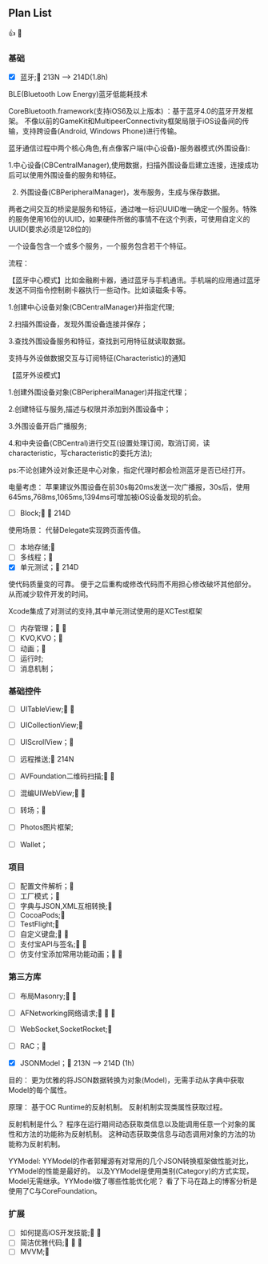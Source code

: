 ## Plan List

👍  🌹 

### 基础

- [x] 蓝牙;🌹 213N —> 214D(1.8h)


BLE(Bluetooth Low Energy)蓝牙低能耗技术

CoreBluetooth.framework(支持iOS6及以上版本) ：基于蓝牙4.0的蓝牙开发框架。 不像以前的GameKit和MultipeerConnectivity框架局限于iOS设备间的传输，支持跨设备(Android, Windows Phone)进行传输。

蓝牙通信过程中两个核心角色,有点像客户端(中心设备)-服务器模式(外围设备):

 1.中心设备(CBCentralManager),使用数据，扫描外围设备后建立连接，连接成功后可以使用外围设备的服务和特征。

2. 外围设备(CBPeripheralManager)，发布服务，生成与保存数据。

两者之间交互的桥梁是服务和特征，通过唯一标识UUID唯一确定一个服务。特殊的服务使用16位的UUID，如果硬件所做的事情不在这个列表，可使用自定义的UUID(要求必须是128位的)

一个设备包含一个或多个服务，一个服务包含若干个特征。

流程：

【蓝牙中心模式】比如金融刷卡器，通过蓝牙与手机通讯。手机端的应用通过蓝牙发送不同指令控制刷卡器执行一些动作。比如读磁条卡等。

1.创建中心设备对象(CBCentralManager)并指定代理;

2.扫描外围设备，发现外围设备连接并保存；

3.查找外围设备服务和特征，查找到可用特征就读取数据。

支持与外设做数据交互与订阅特征(Characteristic)的通知

【蓝牙外设模式】

1.创建外围设备对象(CBPeripheralManager)并指定代理；

2.创建特征与服务,描述与权限并添加到外围设备中；

3.外围设备开启广播服务;

4.和中央设备(CBCentral)进行交互(设置处理订阅，取消订阅，读characteristic，写characteristic的委托方法);

ps:不论创建外设对象还是中心对象，指定代理时都会检测蓝牙是否已经打开。

电量考虑： 苹果建议外围设备在前30s每20ms发送一次广播报，30s后，使用645ms,768ms,1065ms,1394ms可增加被iOS设备发现的机会。


- [ ] Block;🌹 🌹 214D

使用场景： 代替Delegate实现跨页面传值。


- [ ] 本地存储;🌹 
- [ ] 多线程；🌹 
- [x] 单元测试；🌹 214D

使代码质量变的可靠。 便于之后重构或修改代码而不用担心修改破坏其他部分。从而减少软件开发的时间。

Xcode集成了对测试的支持,其中单元测试使用的是XCTest框架 


- [ ] 内存管理；🌹 🌹 
- [ ] KVO,KVO；🌹 
- [ ] 动画；🌹 
- [ ] 运行时;
- [ ] 消息机制；

### 基础控件

- [ ] UITableView;🌹 🌹 
- [ ] UICollectionView;🌹 
- [ ] UIScrollView；🌹 


- [ ] 远程推送;🌹 214N
- [ ] AVFoundation二维码扫描;🌹 🌹 
- [ ] 混编UIWebView;🌹 🌹 
- [ ] 转场；🌹 
- [ ] Photos图片框架;
- [ ] Wallet；



### 项目

- [ ] 配置文件解析；🌹 
- [ ] 工厂模式；🌹 
- [ ] 字典与JSON,XML互相转换;🌹 
- [ ] CocoaPods;🌹 
- [ ] TestFlight;🌹 
- [ ] 自定义键盘;🌹 🌹 
- [ ] 支付宝API与签名;🌹 🌹 
- [ ] 仿支付宝添加常用功能动画；🌹 🌹 

### 第三方库

- [ ] 布局Masonry;🌹 🌹 
- [ ] AFNetworking网络请求;🌹 🌹 🌹 
- [ ] WebSocket,SocketRocket;🌹 
- [ ] RAC；🌹 
- [x] JSONModel；🌹 213N —> 214D (1h)


目的： 更为优雅的将JSON数据转换为对象(Model)，无需手动从字典中获取Model的每个属性。

原理： 基于OC Runtime的反射机制。 反射机制实现类属性获取过程。 

反射机制是什么？ 程序在运行期间动态获取类信息以及能调用任意一个对象的属性和方法的功能称为反射机制。 这种动态获取类信息与动态调用对象的方法的功能称为反射机制。

YYModel: YYModel的作者郭耀源有对常用的几个JSON转换框架做性能对比，YYModel的性能是最好的。 以及YYModel是使用类别(Category)的方式实现，Model无需继承。YYModel做了哪些性能优化呢？ 看了下马在路上的博客分析是使用了C与CoreFoundation。


### 扩展

- [ ] 如何提高iOS开发技能;🌹 🌹 
- [ ] 简洁优雅代码;🌹 🌹 🌹 
- [ ] MVVM;🌹 